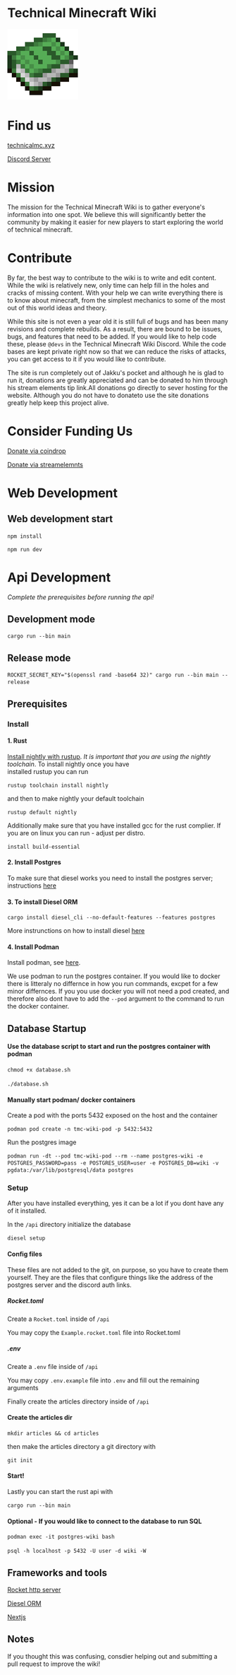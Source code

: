 # Technical Minecraft Wiki

![book](book.png)

# Find us
[technicalmc.xyz](https://technicalmc.xyz)

[Discord Server](https://discord.gg/FcTFg2E)

# Mission
The mission for the Technical Minecraft Wiki is to gather everyone's information into one spot. We believe this will significantly better the community by making it easier for new players to start exploring the world of technical minecraft.

# Contribute
By far, the best way to contribute to the wiki is to write and edit content. While the wiki is relatively new, only time can help fill in the holes and cracks of missing content. With your help we can write everything there is to know about minecraft, from the simplest mechanics to some of the most out of this world ideas and theory.

While this site is not even a year old it is still full of bugs and has been many revisions and complete rebuilds. As a result, there are bound to be issues, bugs, and features that need to be added. If you would like to help code these, please `@devs` in the Technical Minecraft Wiki Discord. While the code bases are kept private right now so that we can reduce the risks of attacks, you can get access to it if you would like to contribute.

The site is run completely out of Jakku's pocket and although he is glad to run it, donations are greatly appreciated and can be donated to him through his stream elements tip link.All donations go directly to sever hosting for the website. Although you do not have to donateto use the site donations greatly help keep this project alive.

# Consider Funding Us
[Donate via coindrop](https://coindrop.to/technicalmc-xyz)

[Donate via streamelemnts](https://streamelements.com/jjakuu/tip)

# Web Development

## Web development start

```
npm install
```

```
npm run dev
```

# Api Development

_Complete the prerequisites before running the api!_

## Development mode

```
cargo run --bin main
```

## Release mode

```
ROCKET_SECRET_KEY="$(openssl rand -base64 32)" cargo run --bin main --release
```

## Prerequisites

### Install

#### 1. Rust

[Install nightly with rustup](https://rustup.rs/). _It is important that
you are using the nightly toolchain_. To install nightly once you have  
installed rustup you can run

```
rustup toolchain install nightly
```

and then to make nightly your default toolchain

```
rustup default nightly
```

Additionally make sure that you have installed gcc for the rust complier. If you are on linux you can run - adjust per distro.

```
install build-essential
```

#### 2. Install Postgres

To make sure that diesel works you need to install the postgres server; instructions [here](https://www.postgresql.org/download/)

#### 3. To install Diesel ORM

```
cargo install diesel_cli --no-default-features --features postgres
```

More instrunctions on how to install diesel [here](https://diesel.rs/guides/getting-started)

#### 4. Install Podman

Install podman, see [here](https://podman.io/getting-started/installation).

We use podman to run the postgres container. If you would like to docker there is litteraly no differnce in how you
run commands, excpet for a few minor differnces. If you you use docker you will not need a pod created, and therefore also dont have to add the `--pod` argument to the command to run the docker container.

## Database Startup

#### Use the database script to start and run the postgres container with podman

```
chmod +x database.sh

./database.sh
```

#### Manually start podman/ docker containers

Create a pod with the ports 5432 exposed on the host and the container

```
podman pod create -n tmc-wiki-pod -p 5432:5432
```

Run the postgres image

```
podman run -dt --pod tmc-wiki-pod --rm --name postgres-wiki -e POSTGRES_PASSWORD=pass -e POSTGRES_USER=user -e POSTGRES_DB=wiki -v pgdata:/var/lib/postgresql/data postgres
```

### Setup

After you have installed everything, yes it can be a lot if you dont have any of it installed.

In the `/api` directory initialize the database

```
diesel setup
```
#### Config files
These files are not added to the git, on purpose, so you have to create them yourself. They are the files
that configure things like the address of the postgres server and the discord auth links.

##### Rocket.toml
Create a `Rocket.toml` inside of `/api`

You may copy the `Example.rocket.toml` file into Rocket.toml

##### .env
Create a `.env` file inside of `/api`

You may copy `.env.example` file into `.env` and fill out the remaining arguments

Finally create the articles directory inside of `/api`

#### Create the articles dir
```
mkdir articles && cd articles
```

then make the articles directory a git directory with

```
git init
```

#### Start!
Lastly you can start the rust api with

```
cargo run --bin main
```

#### Optional - If you would like to connect to the database to run SQL

```
podman exec -it postgres-wiki bash

psql -h localhost -p 5432 -U user -d wiki -W
```

## Frameworks and tools

[Rocket http server](https://rocket.rs/)

[Diesel ORM](https://diesel.rs/)

[Nextjs]("https://nextjs.org/")

## Notes

If you thought this was confusing, consdier helping out and submitting a pull request to improve the wiki!